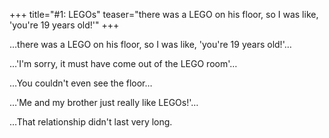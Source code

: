 +++
title="#1:  LEGOs"
teaser="there was a LEGO on his floor, so I was like, 'you're 19 years old!'"
+++

…there was a LEGO on his floor, so I was like, 'you're 19 years old!'…
<!-- more -->

…'I'm sorry, it must have come out of the LEGO room'…

…You couldn't even see the floor…

…'Me and my brother just really like LEGOs!'…

…That relationship didn't last very long.
